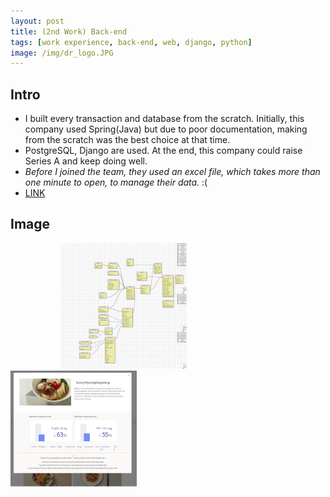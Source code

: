 ```yaml
---
layout: post
title: (2nd Work) Back-end
tags: [work experience, back-end, web, django, python]
image: /img/dr_logo.JPG
---
```


## Intro

* I built every transaction and database from the scratch. Initially, this company used Spring(Java) but due to poor documentation, making from the scratch was the best choice at that time.
* PostgreSQL, Django are used. At the end, this company could raise Series A and keep doing well.
* _Before I joined the team, they used an excel file, which takes more than one minute to open, to manage their data._ :(
* [LINK](https://doctorkitchen.co.kr/)


## Image
<div>
<img src="/img/dr.jpg" width="40%" height="30%" title="Database Schema" alt="Database Schema" hspace="80"/>
     
<img src="/img/dr_1.JPG" width="40%" height="50%" float="right" title="Page Sample" alt="Page Sample"/>
</div>
                           
